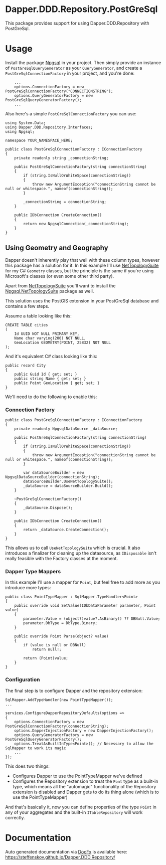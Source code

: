 # Dapper.DDD.Repository.PostGreSql

This package provides support for using Dapper.DDD.Repository with PostGreSql.

# Usage

Install the package [Npgsql](https://www.nuget.org/packages/Npgsql) in your project.
Then simply provide an instance of `PostGreSqlQueryGenerator` as your `QueryGenerator`, and create a `PostGreSqlConnectionFactory`
in your project, and you're done:

```
	...
	options.ConnectionFactory = new PostGreSqlConnectionFactory("CONNECTIONSTRING");
	options.QueryGeneratorFactory = new PostGreSqlQueryGeneratorFactory();
	...
```

Also here's a simple `PostGreSqlConnectionFactory` you can use:

```
using System.Data;
using Dapper.DDD.Repository.Interfaces;
using Npgsql;

namespace YOUR_NAMESPACE_HERE;

public class PostGreSqlConnectionFactory : IConnectionFactory
{
	private readonly string _connectionString;

	public PostGreSqlConnectionFactory(string connectionString)
	{
		if (string.IsNullOrWhiteSpace(connectionString))
		{
			throw new ArgumentException("connectionString cannot be null or whitespace.", nameof(connectionString));
		}

		_connectionString = connectionString;
	}

	public IDbConnection CreateConnection()
	{
		return new NpgsqlConnection(_connectionString);
	}
}
```

## Using Geometry and Geography

Dapper doesn't inherently play that well with these column types, however this package has a solution for it.
In this example I'll use [NetTopologySuite](https://github.com/NetTopologySuite/NetTopologySuite) for my C# `Geometry`
classes, but the principle is the same if you're using Microsoft's classes (or even some other third party).

Apart from [NetTopologySuite](https://github.com/NetTopologySuite/NetTopologySuite) you'll want to install the [Npgsql.NetTopologySuite](https://www.nuget.org/packages/Npgsql.NetTopologySuite) package as well.

This solution uses the PostGIS extension in your PostGreSql database and contains a few steps.

Assume a table looking like this:
```
CREATE TABLE cities
(
	Id UUID NOT NULL PRIMARY KEY,
	Name char varying(200) NOT NULL,
	GeoLocation GEOMETRY(POINT, 25832) NOT NULL
);
```

And it's equivalent C# class looking like this:
```
public record City
{
	public Guid Id { get; set; }
	public string Name { get; set; }
	public Point GeoLocation { get; set; }
}
```

We'll need to do the following to enable this:

### Connection Factory
```
public class PostGreSqlConnectionFactory : IConnectionFactory
{
	private readonly NpgsqlDataSource _dataSource;

	public PostGreSqlConnectionFactory(string connectionString)
	{
		if (string.IsNullOrWhiteSpace(connectionString))
		{
			throw new ArgumentException("connectionString cannot be null or whitespace.", nameof(connectionString));
		}

		var dataSourceBuilder = new NpgsqlDataSourceBuilder(connectionString);
		dataSourceBuilder.UseNetTopologySuite();
		_dataSource = dataSourceBuilder.Build();
	}

	~PostGreSqlConnectionFactory()
	{
		_dataSource.Dispose();
	}

	public IDbConnection CreateConnection()
	{
		return _dataSource.CreateConnection();
	}
}
```

This allows us to call `UseNetTopologySuite` which is crucial.
It also introduces a finalizer for cleaning up the datasource, as `IDisposable` isn't really feasible with the Factory classes at the moment.

### Dapper Type Mappers

In this example I'll use a mapper for `Point`, but feel free to add more as you introduce more types:

```
public class PointTypeMapper : SqlMapper.TypeHandler<Point>
{
	public override void SetValue(IDbDataParameter parameter, Point value)
	{
		parameter.Value = (object?)value?.AsBinary() ?? DBNull.Value;
		parameter.DbType = DbType.Binary;
	}

	public override Point Parse(object? value)
	{
		if (value is null or DBNull)
			return null!;

		return (Point)value;
	}
}
```

### Configuration

The final step is to configure Dapper and the repository extension:

```
SqlMapper.AddTypeHandler(new PointTypeMapper());
...

services.ConfigureDapperRepositoryDefaults(options =>
{
	options.ConnectionFactory = new PostGreSqlConnectionFactory(connectionString);
	options.DapperInjectionFactory = new DapperInjectionFactory();
	options.QueryGeneratorFactory = new PostGreSqlQueryGeneratorFactory();
	options.TreatAsBuiltInType<Point>(); // Necessary to allow the SqlMapper to work its magic
	...
});
```

This does two things:
- Configures Dapper to use the PointTypeMapper we've defined
- Configures the Repository extension to treat the `Pont` type as a built-in type, which means all the "automagic" functionality of the Repository extension is disabled and Dapper gets to do its thing alone (which is to use the PointTypeMapper)

And that's basically it, now you can define properties of the type `Point` in any of your aggregates and the
built-in `ITableRepository` will work correctly.

# Documentation
Auto generated documentation via [DocFx](https://github.com/dotnet/docfx) is available here: https://steffenskov.github.io/Dapper.DDD.Repository/